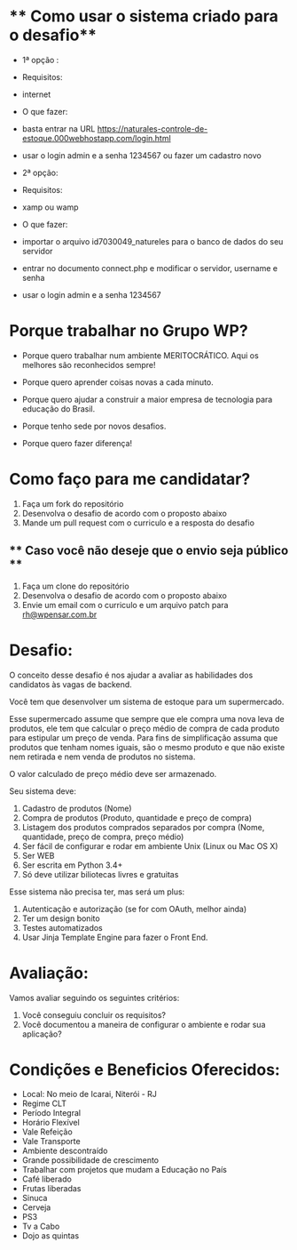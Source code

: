 
# ** Como usar o sistema criado para o desafio** #
* 1ª opção :
* Requisitos:
* internet
*  O que fazer:
* basta entrar na URL https://naturales-controle-de-estoque.000webhostapp.com/login.html
* usar o login admin e a senha 1234567 ou fazer um cadastro novo

* 2ª opção:
* Requisitos:
* xamp ou wamp
* O que fazer:
* importar o arquivo id7030049_natureles para o banco de dados do seu servidor
* entrar no documento connect.php e modificar o servidor, username e senha
* usar o login admin e a senha 1234567
# **Porque trabalhar no Grupo WP?** #

* Porque quero trabalhar num ambiente MERITOCRÁTICO. Aqui os melhores são reconhecidos sempre!

* Porque quero aprender coisas novas a cada minuto.

* Porque quero ajudar a construir a maior empresa de tecnologia para educação do Brasil.

* Porque tenho sede por novos desafios.

* Porque quero fazer diferença!

# **Como faço para me candidatar?** #

1. Faça um fork do repositório
2. Desenvolva o desafio de acordo com o proposto abaixo
3. Mande um pull request com o curriculo e a resposta do desafio

## ** Caso você não deseje que o envio seja público ** ##

1. Faça um clone do repositório
2. Desenvolva o desafio de acordo com o proposto abaixo
3. Envie um email com o curriculo e um arquivo patch para rh@wpensar.com.br

# **Desafio:** #

O conceito desse desafio é nos ajudar a avaliar as habilidades dos candidatos às vagas de backend.

Você tem que desenvolver um sistema de estoque para um supermercado.

Esse supermercado assume que sempre que ele compra uma nova leva de produtos, ele tem que calcular o preço médio de compra de cada produto para estipular um preço de venda.
Para fins de simplificação assuma que produtos que tenham nomes iguais, são o mesmo produto e que não existe nem retirada e nem venda de produtos no sistema.

O valor calculado de preço médio deve ser armazenado.

Seu sistema deve:

1. Cadastro de produtos (Nome)
2. Compra de produtos (Produto, quantidade e preço de compra)
3. Listagem dos produtos comprados separados por compra (Nome, quantidade, preço de compra, preço médio)
4. Ser fácil de configurar e rodar em ambiente Unix (Linux ou Mac OS X)
5. Ser WEB
6. Ser escrita em Python 3.4+
7. Só deve utilizar biliotecas livres e gratuitas

Esse sistema não precisa ter, mas será um plus:

1. Autenticação e autorização (se for com OAuth, melhor ainda)
2. Ter um design bonito
3. Testes automatizados
4. Usar Jinja Template Engine para fazer o Front End.

# **Avaliação:** #

Vamos avaliar seguindo os seguintes critérios:

1. Você conseguiu concluir os requisitos?
2. Você documentou a maneira de configurar o ambiente e rodar sua aplicação?

# **Condições e Beneficios Oferecidos:** #

* Local: No meio de Icarai, Niterói - RJ
* Regime CLT
* Período Integral
* Horário Flexível
* Vale Refeição
* Vale Transporte
* Ambiente descontraído
* Grande possibilidade de crescimento
* Trabalhar com projetos que mudam a Educação no País
* Café liberado
* Frutas liberadas
* Sinuca
* Cerveja
* PS3
* Tv a Cabo
* Dojo as quintas